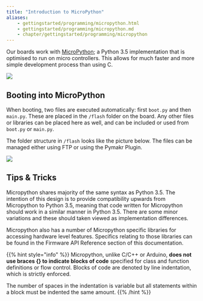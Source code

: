 ```yaml
---
title: "Introduction to MicroPython"
aliases:
    - gettingstarted/programming/micropython.html
    - gettingstarted/programming/micropython.md
    - chapter/gettingstarted/programming/micropython
---
```


Our boards work with [MicroPython](https://micropython.org/); a Python 3.5 implementation that is optimised to run on micro controllers. This allows for much faster and more simple development process than using C.

![](/gitbook/assets/micropython%20%281%29.jpg)

## Booting into MicroPython

When booting, two files are executed automatically: first `boot.py` and then `main.py`. These are placed in the `/flash` folder on the board. Any other files or libraries can be placed here as well, and can be included or used from `boot.py` or `main.py`.

The folder structure in `/flash` looks like the picture below. The files can be managed either using FTP or using the Pymakr Plugin.

![](/gitbook/assets/mp-filestructure%20%281%29.png)

## Tips & Tricks

Micropython shares majority of the same syntax as Python 3.5. The intention of this design is to provide compatibility upwards from Micropython to Python 3.5, meaning that code written for Micropython should work in a similar manner in Python 3.5. There are some minor variations and these should taken viewed as implementation differences.

Micropython also has a number of Micropython specific libraries for accessing hardware level features. Specifics relating to those libraries can be found in the Firmware API Reference section of this documentation.

{{% hint style="info" %}}
Micropython, unlike C/C++ or Arduino, **does not use braces {} to indicate blocks of code** specified for class and function definitions or flow control. Blocks of code are denoted by line indentation, which is strictly enforced.

The number of spaces in the indentation is variable but all statements within a block must be indented the same amount.
{{% /hint %}}

